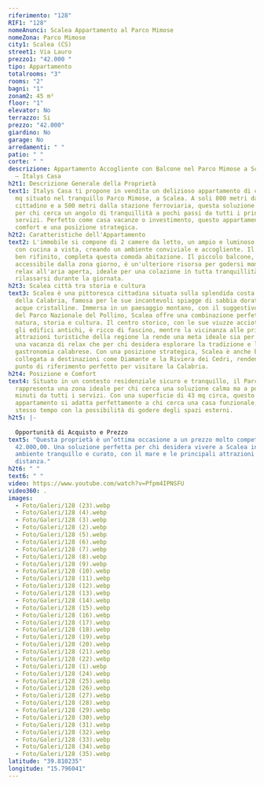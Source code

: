 ```yaml
---
riferimento: "128"
RIF1: "128"
nomeAnunci: Scalea Appartamento al Parco Mimose
nomeZona: Parco Mimose
city1: Scalea (CS)
street1: Via Lauro
prezzo1: "42.000 "
tipo: Appartamento
totalrooms: "3"
rooms: "2"
bagni: "1"
zonam2: 45 m²
floor: "1"
elevator: No
terrazzo: Si
prezzo: "42.000"
giardino: No
garage: No
arredamenti: " "
patio: " "
corte: " "
descrizione: Appartamento Accogliente con Balcone nel Parco Mimose a Scalea (CS)
  – Italys Casa
h2t1: Descrizione Generale della Proprietà
text1: Italys Casa ti propone in vendita un delizioso appartamento di circa 45
  mq situato nel tranquillo Parco Mimose, a Scalea. A soli 800 metri dal centro
  cittadino e a 500 metri dalla stazione ferroviaria, questa soluzione è ideale
  per chi cerca un angolo di tranquillità a pochi passi da tutti i principali
  servizi. Perfetto come casa vacanze o investimento, questo appartamento offre
  comfort e una posizione strategica.
h2t2: Caratteristiche dell'Appartamento
text2: L'immobile si compone di 2 camere da letto, un ampio e luminoso soggiorno
  con cucina a vista, creando un ambiente conviviale e accogliente. Il bagno,
  ben rifinito, completa questa comoda abitazione. Il piccolo balcone,
  accessibile dalla zona giorno, è un'ulteriore risorsa per godersi momenti di
  relax all'aria aperta, ideale per una colazione in tutta tranquillità o per
  rilassarsi durante la giornata.
h2t3: Scalea città tra storia e cultura
text3: Scalea è una pittoresca cittadina situata sulla splendida costa tirrenica
  della Calabria, famosa per le sue incantevoli spiagge di sabbia dorata e le
  acque cristalline. Immersa in un paesaggio montano, con il suggestivo sfondo
  del Parco Nazionale del Pollino, Scalea offre una combinazione perfetta tra
  natura, storia e cultura. Il centro storico, con le sue viuzze acciottolate e
  gli edifici antichi, è ricco di fascino, mentre la vicinanza alle principali
  attrazioni turistiche della regione la rende una meta ideale sia per chi cerca
  una vacanza di relax che per chi desidera esplorare la tradizione e la
  gastronomia calabrese. Con una posizione strategica, Scalea è anche ben
  collegata a destinazioni come Diamante e la Riviera dei Cedri, rendendola un
  punto di riferimento perfetto per visitare la Calabria.
h2t4: Posizione e Comfort
text4: Situato in un contesto residenziale sicuro e tranquillo, il Parco Mimose
  rappresenta una zona ideale per chi cerca una soluzione calma ma a pochi
  minuti da tutti i servizi. Con una superficie di 43 mq circa, questo
  appartamento si adatta perfettamente a chi cerca una casa funzionale, ma allo
  stesso tempo con la possibilità di godere degli spazi esterni.
h2t5: |-
  
  Opportunità di Acquisto e Prezzo
text5: "Questa proprietà è un’ottima occasione a un prezzo molto competitivo: €
  42.000,00. Una soluzione perfetta per chi desidera vivere a Scalea in un
  ambiente tranquillo e curato, con il mare e le principali attrazioni a breve
  distanza."
h2t6: " "
text6: " "
video: https://www.youtube.com/watch?v=Pfpm4IPNSFU
video360: .
images:
  - Foto/Galeri/128 (23).webp
  - Foto/Galeri/128 (4).webp
  - Foto/Galeri/128 (3).webp
  - Foto/Galeri/128 (2).webp
  - Foto/Galeri/128 (5).webp
  - Foto/Galeri/128 (6).webp
  - Foto/Galeri/128 (7).webp
  - Foto/Galeri/128 (8).webp
  - Foto/Galeri/128 (9).webp
  - Foto/Galeri/128 (10).webp
  - Foto/Galeri/128 (11).webp
  - Foto/Galeri/128 (12).webp
  - Foto/Galeri/128 (13).webp
  - Foto/Galeri/128 (14).webp
  - Foto/Galeri/128 (15).webp
  - Foto/Galeri/128 (16).webp
  - Foto/Galeri/128 (17).webp
  - Foto/Galeri/128 (18).webp
  - Foto/Galeri/128 (19).webp
  - Foto/Galeri/128 (20).webp
  - Foto/Galeri/128 (21).webp
  - Foto/Galeri/128 (22).webp
  - Foto/Galeri/128 (1).webp
  - Foto/Galeri/128 (24).webp
  - Foto/Galeri/128 (25).webp
  - Foto/Galeri/128 (26).webp
  - Foto/Galeri/128 (27).webp
  - Foto/Galeri/128 (28).webp
  - Foto/Galeri/128 (29).webp
  - Foto/Galeri/128 (30).webp
  - Foto/Galeri/128 (31).webp
  - Foto/Galeri/128 (32).webp
  - Foto/Galeri/128 (33).webp
  - Foto/Galeri/128 (34).webp
  - Foto/Galeri/128 (35).webp
latitude: "39.810235"
longitude: "15.796041"
---
```

